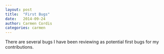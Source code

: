 ```yaml
---
layout: post
title:  "First Bugs"
date:   2014-09-24
author: Carmen Cordis
categories: carmen
---
```


There are several bugs I have been reviewing as potential first bugs for my contributions.